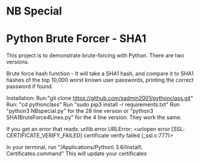 # NB Special
# Python Brute Forcer - SHA1
This project is to demonstrate brute-forcing with Python. There are two versions.

Brute force hash function - It will take a SHA1 hash, and compare it to SHA1 hashes of the top 10,000 worst known user passwords, printing the correct password if found.

Installation: Run:"git clone https://github.com/sadmin2001/pythonclass.git" Run: "cd pythonclass" Run "sudo pip3 install -r requirements.txt" Run "python3 NBspecial.py" for the 28 line version or "python3 SHA1BruteForce4Lines.py" for the 4 line version. They work the same.

If you get an error that reads: urllib.error.URLError: <urlopen error [SSL: CERTIFICATE_VERIFY_FAILED] certificate verify failed (_ssl.c:777)>

In your terminal, run "/Applications/Python\ 3.6/Install\ Certificates.command" This will update your certificates

